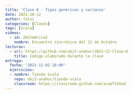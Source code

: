 ```yaml
---
title: 'Clase 6 - Tipos genéricos y varianza'
date: 2021-10-12
author: faloi
categories: [Clases]
tags: [scala]
videos:
  - id: ZmCYeHcirwI
    nombre: Encuentro sincrónico del 12 de Octubre
lecturas:
  - url: https://github.com/obj3-unahur/2021-C2-Clase-6
    title: Código elaborado durante la clase
entrega:
  fecha: "2021-11-02 18:00"
  ejercicios:
  - nombre: Tienda Scala
    repo: obj3-unahur/tienda-scala
    classroom: https://classroom.github.com/a/aeTs5Uod
---
```

